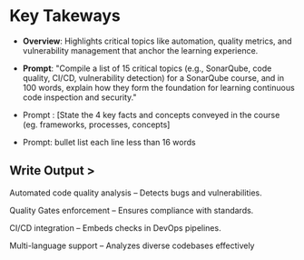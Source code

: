 # Key Takeways

- **Overview**: Highlights critical topics like automation, quality metrics, and vulnerability management that anchor the learning experience.

- **Prompt**: "Compile a list of 15 critical topics (e.g., SonarQube, code quality, CI/CD, vulnerability detection) for a SonarQube course, and in 100 words, explain how they form the foundation for learning continuous code inspection and security."
- Prompt : [State the 4 key facts and concepts conveyed in the course (eg. frameworks, processes, concepts]
- Prompt: bullet list each line less than 16 words
    
## Write Output >
Automated code quality analysis – Detects bugs and vulnerabilities.

Quality Gates enforcement – Ensures compliance with standards.

CI/CD integration – Embeds checks in DevOps pipelines.

Multi-language support – Analyzes diverse codebases effectively